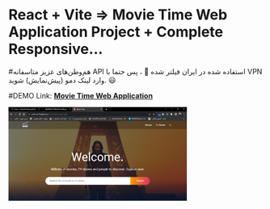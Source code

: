 # React + Vite => Movie Time Web Application Project + Complete Responsive...

#هم‌وطن‌های عزیز متاسفانه API استفاده شده در ایران فیلتر شده :exploding_head: ، پس حتما با VPN وارد لینک دمو (پیش‌نمایش) شوید. :smiley:

#DEMO Link: **[Movie Time Web Application](https://mohmeri73.github.io/movie-time-react-app/)**

<img src="https://github.com/MohMeri73/movie-time-react-app/blob/main/src/assets/screenshot-movietime.png" width="70%" />
